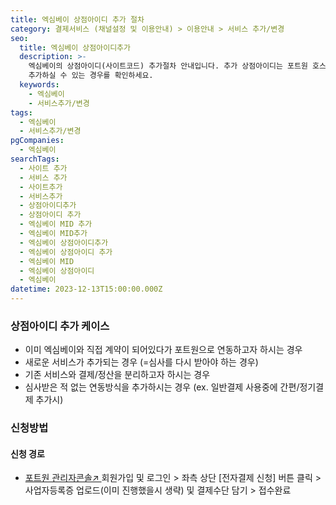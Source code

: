 ```yaml
---
title: 엑심베이 상점아이디 추가 절차
category: 결제서비스 (채널설정 및 이용안내) > 이용안내 > 서비스 추가/변경
seo:
  title: 엑심베이 상점아이디추가
  description: >-
    엑심베이의 상점아이디(사이트코드) 추가절차 안내입니다. 추가 상점아이디는 포트원 호스팅사를 기준으로 수수료가 적용되며, 상점아이디를
    추가하실 수 있는 경우를 확인하세요.
  keywords:
    - 엑심베이
    - 서비스추가/변경
tags:
  - 엑심베이
  - 서비스추가/변경
pgCompanies:
  - 엑심베이
searchTags:
  - 사이트 추가
  - 서비스 추가
  - 사이트추가
  - 서비스추가
  - 상점아이디추가
  - 상점아이디 추가
  - 엑심베이 MID 추가
  - 엑심베이 MID추가
  - 엑심베이 상점아이디추가
  - 엑심베이 상점아이디 추가
  - 엑심베이 MID
  - 엑심베이 상점아이디
  - 엑심베이
datetime: 2023-12-13T15:00:00.000Z
---
```


<Callout content="엑심베이 상점아이디 추가 절차를 안내해드립니다. 추가되는 상점아이디는 포트원 호스팅사를 기준으로 수수료가 적용되는 점 참고해주세요." />

<Callout title="포트원 기준 결제대행사 수수료 보러가기↗" />

### **상점아이디 추가 케이스**

<Callout content="1. 엑심베이의 상점아이디 추가 절차는 신규 계약절차와 동일하게 진행됩니다. 기존에 다른 사이트 URL로 가입하신 적이 있으신 경우 **포트원 고객지원팀으로 관리자콘솔 내 새로운 URL적용을 요청해주시기 바랍니다.**
2. 포트원 정책에 의하여 기존에 포트원을 통하지 않고 계약된 상점아이디는 포트원 서비스 사용이 불가합니다. 새로운 포트원용 상점아이디를 추가 발급 받으신 후 이용해주시기 바랍니다." title="참고사항" icon="💡" />

- 이미 엑심베이와 직접 계약이 되어있다가 포트원으로 연동하고자 하시는 경우
- 새로운 서비스가 추가되는 경우 (=심사를 다시 받아야 하는 경우)
- 기존 서비스와 결제/정산을 분리하고자 하시는 경우
- 심사받은 적 없는 연동방식을 추가하시는 경우 (ex. 일반결제 사용중에 간편/정기결제 추가시)

### **신청방법**

#### **신청 경로**

- [포트원 관리자콘솔↗ ](https://admin.portone.io/) 회원가입 및 로그인  > 좌측 상단 \[전자결제 신청] 버튼 클릭 > 사업자등록증 업로드(이미 진행했을시 생략) 및 결제수단 담기 > 접수완료

<Callout title="엑심베이 상세 계약절차 보러가기↗" />
